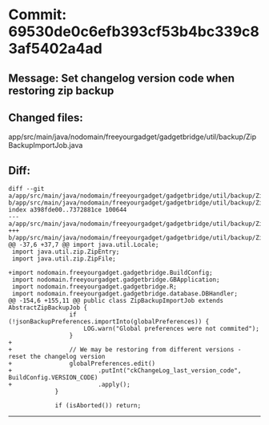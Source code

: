 # Commit: 69530de0c6efb393cf53b4bc339c83af5402a4ad
## Message: Set changelog version code when restoring zip backup
## Changed files:
app/src/main/java/nodomain/freeyourgadget/gadgetbridge/util/backup/ZipBackupImportJob.java

## Diff:
```
diff --git a/app/src/main/java/nodomain/freeyourgadget/gadgetbridge/util/backup/ZipBackupImportJob.java b/app/src/main/java/nodomain/freeyourgadget/gadgetbridge/util/backup/ZipBackupImportJob.java
index a398fde00..7372881ce 100644
--- a/app/src/main/java/nodomain/freeyourgadget/gadgetbridge/util/backup/ZipBackupImportJob.java
+++ b/app/src/main/java/nodomain/freeyourgadget/gadgetbridge/util/backup/ZipBackupImportJob.java
@@ -37,6 +37,7 @@ import java.util.Locale;
 import java.util.zip.ZipEntry;
 import java.util.zip.ZipFile;
 
+import nodomain.freeyourgadget.gadgetbridge.BuildConfig;
 import nodomain.freeyourgadget.gadgetbridge.GBApplication;
 import nodomain.freeyourgadget.gadgetbridge.R;
 import nodomain.freeyourgadget.gadgetbridge.database.DBHandler;
@@ -154,6 +155,11 @@ public class ZipBackupImportJob extends AbstractZipBackupJob {
                 if (!jsonBackupPreferences.importInto(globalPreferences)) {
                     LOG.warn("Global preferences were not commited");
                 }
+
+                // We may be restoring from different versions - reset the changelog version
+                globalPreferences.edit()
+                        .putInt("ckChangeLog_last_version_code", BuildConfig.VERSION_CODE)
+                        .apply();
             }
 
             if (isAborted()) return;
```
-----------------------------------
